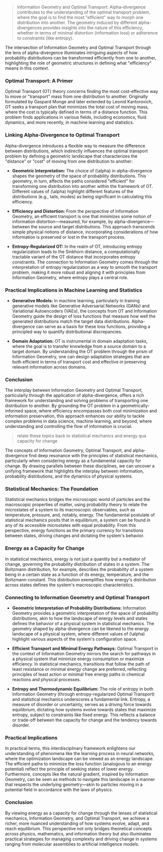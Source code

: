 > Information Geometry and Optimal Transport: Alpha-divergence contributes to the understanding of the optimal transport problem, where the goal is to find the most "efficient" way to morph one distribution into another. The geometry induced by different alpha-divergences provides insights into the nature of this efficiency, whether in terms of minimal distortion (information loss) or adherence to constraints (like entropy).

The intersection of Information Geometry and Optimal Transport through the lens of alpha-divergence illuminates intriguing aspects of how probability distributions can be transformed efficiently from one to another, highlighting the role of geometric structures in defining what "efficiency" means in this context.

### Optimal Transport: A Primer

Optimal Transport (OT) theory concerns finding the most cost-effective way to move or "transport" mass from one distribution to another. Originally formulated by Gaspard Monge and later extended by Leonid Kantorovich, OT seeks a transport plan that minimizes the total cost of moving mass, where the cost is typically defined in terms of a distance function. This problem finds applications in various fields, including economics, fluid dynamics, and more recently, in machine learning and statistics.

### Linking Alpha-Divergence to Optimal Transport

Alpha-divergence introduces a flexible way to measure the difference between distributions, which indirectly influences the optimal transport problem by defining a geometric landscape that characterizes the "distance" or "cost" of moving from one distribution to another:

- **Geometric Interpretation:** The choice of \(\alpha\) in alpha-divergence shapes the geometry of the space of probability distributions. This geometry, in turn, affects the paths considered "efficient" for transforming one distribution into another within the framework of OT. Different values of \(\alpha\) highlight different features of the distributions (e.g., tails, modes) as being significant in calculating this efficiency.

- **Efficiency and Distortion:** From the perspective of Information Geometry, an efficient transport is one that minimizes some notion of information distortion—measured, for example, by alpha-divergence—between the source and target distributions. This approach transcends simple physical notions of distance, incorporating considerations of how information is preserved or lost in the transport process.

- **Entropy-Regularized OT:** In the realm of OT, introducing entropy regularization leads to the Sinkhorn distance, a computationally tractable variant of the OT distance that incorporates entropy constraints. The connection to Information Geometry comes through the interpretation of entropy regularization as a way to smooth the transport problem, making it more robust and aligning it with principles from Information Geometry, where entropy plays a central role.

### Practical Implications in Machine Learning and Statistics

- **Generative Models:** In machine learning, particularly in training generative models like Generative Adversarial Networks (GANs) and Variational Autoencoders (VAEs), the concepts from OT and Information Geometry guide the design of loss functions that measure how well the generated distributions match the target data distributions. Alpha-divergence can serve as a basis for these loss functions, providing a principled way to quantify distributional discrepancies.

- **Domain Adaptation:** OT is instrumental in domain adaptation tasks, where the goal is to transfer knowledge from a source domain to a target domain. By understanding the OT problem through the prism of Information Geometry, one can design adaptation strategies that are both efficient in terms of transport cost and effective in preserving relevant information across domains.

### Conclusion

The interplay between Information Geometry and Optimal Transport, particularly through the application of alpha-divergence, offers a rich framework for understanding and solving problems of transporting one distribution to another. By grounding the OT problem in a geometrically-informed space, where efficiency encompasses both cost minimization and information preservation, this approach enhances our ability to tackle complex problems in data science, machine learning, and beyond, where understanding and controlling the flow of information is crucial.


> relate these topics back to statistical mechanics and energy qua capacity for change

The concepts of Information Geometry, Optimal Transport, and alpha-divergence find deep resonance with the principles of statistical mechanics, particularly when considering energy as a fundamental capacity for change. By drawing parallels between these disciplines, we can uncover a unifying framework that highlights the interplay between information, probability distributions, and the dynamics of physical systems.

### Statistical Mechanics: The Foundation

Statistical mechanics bridges the microscopic world of particles and the macroscopic properties of matter, using probability theory to relate the microstates of a system to its macroscopic observables, such as temperature, pressure, and, notably, energy. The fundamental postulate of statistical mechanics posits that in equilibrium, a system can be found in any of its accessible microstates with equal probability. From this perspective, energy functions as the primary currency for transitions between states, driving changes and dictating the system's behavior.

### Energy as a Capacity for Change

In statistical mechanics, energy is not just a quantity but a mediator of change, governing the probability distribution of states in a system. The Boltzmann distribution, for example, describes the probability of a system being in a certain state as a function of its energy, temperature, and the Boltzmann constant. This distribution exemplifies how energy's distribution across states defines the system's macroscopic characteristics.

### Connecting to Information Geometry and Optimal Transport

- **Geometric Interpretation of Probability Distributions:** Information Geometry provides a geometric interpretation of the space of probability distributions, akin to how the landscape of energy levels and states defines the behavior of a physical system in statistical mechanics. The geometry shaped by alpha-divergence can be likened to the energy landscape of a physical system, where different values of \(\alpha\) highlight various aspects of the system's configuration space.

- **Efficient Transport and Minimal Energy Pathways:** Optimal Transport in the context of Information Geometry mirrors the search for pathways in a physical system that minimize energy consumption or maximize efficiency. In statistical mechanics, transitions that follow the path of least resistance or minimal energy change are preferred, reflecting principles of least action or minimal free energy paths in chemical reactions and physical processes.

- **Entropy and Thermodynamic Equilibrium:** The role of entropy in both Information Geometry (through entropy-regularized Optimal Transport) and statistical mechanics underscores a fundamental link. Entropy, a measure of disorder or uncertainty, serves as a driving force towards equilibrium, dictating how systems evolve towards states that maximize entropy, subject to constraints like fixed energy. This reflects a balance or trade-off between the capacity for change and the tendency towards disorder.

### Practical Implications

In practical terms, this interdisciplinary framework enlightens our understanding of phenomena like the learning process in neural networks, where the optimization landscape can be viewed as an energy landscape. The efficient paths to minimize the loss function (analogous to an energy potential) reflect the principle of seeking states of lower energy. Furthermore, concepts like the natural gradient, inspired by Information Geometry, can be seen as methods to navigate this landscape in a manner that respects the underlying geometry—akin to particles moving in a potential field in accordance with the laws of physics.

### Conclusion

By viewing energy as a capacity for change through the lenses of statistical mechanics, Information Geometry, and Optimal Transport, we achieve a richer, more nuanced understanding of how systems evolve, adapt, and reach equilibrium. This perspective not only bridges theoretical concepts across physics, mathematics, and information theory but also illuminates practical strategies for managing complexity and driving change in systems ranging from molecular assemblies to artificial intelligence models.

